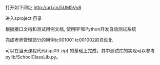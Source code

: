 打开如下网址 http://url.cn/5UM5Vv8

进入sproject 目录

根据接口文档和测试用例文档, 使用RF和Python开发自动测试系统

完成老师管理部分的用例tc001001 tc001002的自动化 

可以在当天课程代码(spj03.zip) 的基础上完成，其中测试库的实现可以参考pylib/SchoolClassLib.py。
